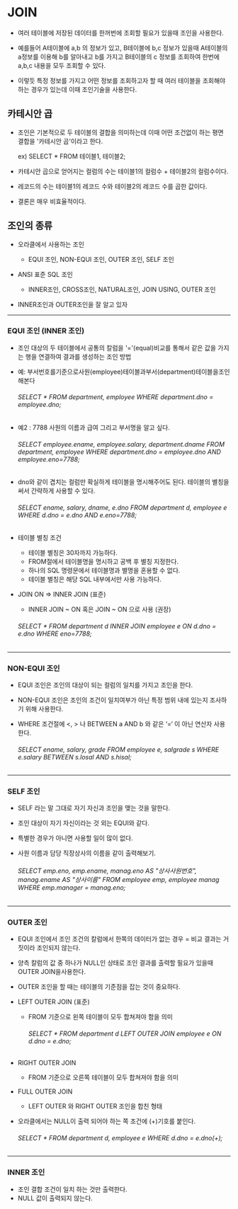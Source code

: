 # JOIN
 * 여러 테이블에 저장된 데이터를 한꺼번에 조회할 필요가 있을때 조인을 사용한다.

 * 예를들어 A테이블에 a,b 의 정보가 있고, B테이블에 b,c 정보가 있을때 A테이블의 a정보를 이용해 b를 알아내고 b를 가지고 B테이블의 c 정보를 조회하여 한번에 a,b,c 내용을 모두 조회할 수 있다.

 * 이렇듯 특정 정보를 가지고 어떤 정보를 조회하고자 할 때 여러 테이블을 조회해야 하는 경우가 있는데 이때 조인기술을 사용한다.


## 카테시안 곱
 * 조인은 기본적으로 두 테이블의 결합을 의미하는데 이때 어떤 조건없이 하는 평면 결합을 '카테시안 곱'이라고 한다.

    ex) SELECT * FROM 테이블1, 테이블2;

 * 카테시안 곱으로 얻어지는 컬럼의 수는 테이블1의 컬럼수 + 테이블2의 컬럼수이다.

 * 레코드의 수는 테이블1의 레코드 수와 테이블2의 레코드 수를 곱한 값이다.

 * 결론은 매우 비효율적이다.

 ## 조인의 종류
 * 오라클에서 사용하는 조인
   - EQUI 조인, NON-EQUI 조인, OUTER 조인, SELF 조인
 * ANSI 표준 SQL 조인
   - INNER조인, CROSS조인, NATURAL조인, JOIN USING, OUTER 조인

 * INNER조인과 OUTER조인을 잘 알고 있자

--------------------------------------------------------------
### EQUI 조인 (INNER 조인)
 * 조인 대상의 두 테이블에서 공통의 칼럼을 '='(equal)비교를 통해서 같은 값을 가지는 행을 연결하여 결과를 생성하는 조인 방법

 * 예: 부서번호를기준으로사원(employee)테이블과부서(department)테이블을조인해본다

    ###### SELECT * FROM department, employee WHERE department.dno = employee.dno;

 * 예2 : 7788 사원의 이름과 급여 그리고 부서명을 알고 싶다.


    ###### SELECT employee.ename, employee.salary, department.dname FROM department, employee WHERE department.dno = employee.dno AND employee.eno=7788;

 * dno와 같이 겹치는 컬럼만 확실하게 테이블을 명시해주어도 된다. 테이블의 별칭을 써서 간략하게 사용할 수 있다.

    ###### SELECT ename, salary, dname, e.dno FROM department d, employee e WHERE d.dno = e.dno AND e.eno=7788;

 * 테이블 별칭 조건
    - 테이블 별칭은 30자까지 가능하다.
    - FROM절에서 테이블명을 명시하고 공백 후 별칭 지정한다.
    - 하나의 SQL 명령문에서 테이블명과 별명을 혼용할 수 없다.
    - 테이블 별칭은 해당 SQL 내부에서만 사용 가능하다.

 * JOIN ON => INNER JOIN (표준)
    - INNER JOIN ~ ON 혹은 JOIN ~ ON 으로 사용 (권장)

    ###### SELECT * FROM department d INNER JOIN employee e ON d.dno = e.dno WHERE eno=7788;

-----------------------------------------------------------------
### NON-EQUI 조인
 *  EQUI 조인은 조인의 대상이 되는 컬럼의 일치를 가지고 조인을 한다.
 * NON-EQUI 조인은 조인의 조건이 일치여부가 아닌 특정 범위 내에 있는지 조사하기 위해 사용한다.
 * WHERE 조건절에 <, > 나 BETWEEN a AND b 와 같은 ‘=‘ 이 아닌 연산자 사용한다.
    
    ###### SELECT ename, salary, grade FROM employee e, salgrade s WHERE e.salary BETWEEN s.losal AND s.hisal;

------------------------------------------------------------------
### SELF 조인
 * SELF 라는 말 그대로 자기 자신과 조인을 맺는 것을 말한다.
 * 조인 대상이 자기 자신이라는 것 외는 EQUI와 같다.
 * 특별한 경우가 아니면 사용할 일이 많이 없다.
 * 사원 이름과 담당 직장상사의 이름을 같이 출력해보기.

    ###### SELECT emp.eno, emp.ename, manag.eno AS "상사사원번호", manag.ename AS "상사이름" FROM employee emp, employee manag WHERE emp.manager = manag.eno;

------------------------------------------------------------------
### OUTER 조인
 * EQUI 조인에서 조인 조건의 칼럼에서 한쪽의 데이터가 없는 경우 = 비교 결과는 거짓이라 조인되지 않는다.
 * 양측 칼럼의 값 중 하나가 NULL인 상태로 조인 결과를 출력할 필요가 있을때 OUTER JOIN을사용한다.
 * OUTER 조인을 할 때는 테이블의 기준점을 잡는 것이 중요하다.

 * LEFT OUTER JOIN (표준)
   - FROM 기준으로 왼쪽 테이블이 모두 합쳐져야 함을 의미

        ###### SELECT * FROM department d LEFT OUTER JOIN employee e ON d.dno = e.dno;

 * RIGHT OUTER JOIN
    - FROM 기준으로 오른쪽 테이블이 모두 합쳐져야 함을 의미

 * FULL OUTER JOIN
    - LEFT OUTER 와 RIGHT OUTER 조인을 합친 형태

 * 오라클에서는 NULL이 출력 되어야 하는 쪽 조건에 (+)기호를 붙인다.

    ###### SELECT * FROM department d, employee e WHERE d.dno = e.dno(+);

------------------------------------------------------------------
### INNER 조인
 * 조인 결합 조건이 일치 하는 것만 출력한다.
 * NULL 값이 출력되지 않는다.